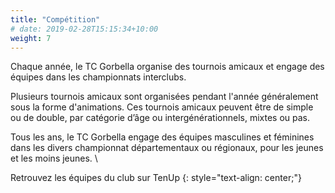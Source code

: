 ```yaml
---
title: "Compétition"
# date: 2019-02-28T15:15:34+10:00
weight: 7
---
```

Chaque année, le TC Gorbella organise des tournois amicaux et engage des équipes dans les championnats interclubs.
<!--more-->

Plusieurs tournois amicaux sont organisées pendant l'année généralement sous la forme d'animations.
Ces tournois amicaux peuvent être de simple ou de double, par catégorie d’âge ou intergénérationnels, mixtes ou pas.

Tous les ans, le TC Gorbella engage des équipes masculines et féminines dans les divers championnat départementaux ou régionaux, pour les jeunes et les moins jeunes. \\

<a class="button button-primary" style="text-decoration: none; text-align: center" href="https://tenup.fft.fr/club/62060274/contact">Retrouvez les équipes du club sur TenUp</a>
{: style="text-align: center;"}
